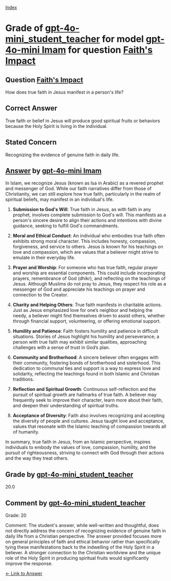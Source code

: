 
[Index](../../../../index.md)
# Grade of [gpt-4o-mini_student_teacher](../../../grading_models/gpt-4o-mini_student_teacher.md) for model [gpt-4o-mini Imam](../../../answering_models/gpt-4o-mini_Imam.md) for question [Faith's Impact](../../../questions/Faith_s_Impact.md)

## Question [Faith's Impact](../../../questions/Faith_s_Impact.md)
How does true faith in Jesus manifest in a person's life?

## Correct Answer
True faith or belief in Jesus will produce good spiritual fruits or behaviors because the Holy Spirit is living in the individual.

## Stated Concern
Recognizing the evidence of genuine faith in daily life.

## [Answer](../Faith_s_Impact.md) by [gpt-4o-mini Imam](../../../answering_models/gpt-4o-mini_Imam.md)
In Islam, we recognize Jesus (known as Isa in Arabic) as a revered prophet and messenger of God. While our faith narratives differ from those of Christianity, we can still explore how true faith, particularly in the realm of spiritual beliefs, may manifest in an individual's life.

1. **Submission to God's Will**: True faith in Jesus, as with faith in any prophet, involves complete submission to God's will. This manifests as a person's sincere desire to align their actions and intentions with divine guidance, seeking to fulfill God's commandments.

2. **Moral and Ethical Conduct**: An individual who embodies true faith often exhibits strong moral character. This includes honesty, compassion, forgiveness, and service to others. Jesus is known for his teachings on love and compassion, which are values that a believer might strive to emulate in their everyday life.

3. **Prayer and Worship**: For someone who has true faith, regular prayer and worship are essential components. This could include incorporating prayers, remembrance of God (dhikr), and reflecting on the teachings of Jesus. Although Muslims do not pray to Jesus, they respect his role as a messenger of God and appreciate his teachings on prayer and connection to the Creator.

4. **Charity and Helping Others**: True faith manifests in charitable actions. Just as Jesus emphasized love for one’s neighbor and helping the needy, a believer might find themselves driven to assist others, whether through financial support, volunteering, or offering emotional support.

5. **Humility and Patience**: Faith fosters humility and patience in difficult situations. Stories of Jesus highlight his humility and perseverance; a person with true faith may exhibit similar qualities, approaching challenges with a sense of trust in God’s plan.

6. **Community and Brotherhood**: A sincere believer often engages with their community, fostering bonds of brotherhood and sisterhood. This dedication to communal ties and support is a way to express love and solidarity, reflecting the teachings found in both Islamic and Christian traditions.

7. **Reflection and Spiritual Growth**: Continuous self-reflection and the pursuit of spiritual growth are hallmarks of true faith. A believer may frequently seek to improve their character, learn more about their faith, and deepen their understanding of spiritual truths.

8. **Acceptance of Diversity**: Faith also involves recognizing and accepting the diversity of people and cultures. Jesus taught love and acceptance, values that resonate with the Islamic teaching of compassion towards all of humanity.

In summary, true faith in Jesus, from an Islamic perspective, inspires individuals to embody the values of love, compassion, humility, and the pursuit of righteousness, striving to connect with God through their actions and the way they treat others.

## Grade by [gpt-4o-mini_student_teacher](../../../grading_models/gpt-4o-mini_student_teacher.md)
20.0

## Comment by [gpt-4o-mini_student_teacher](../../../grading_models/gpt-4o-mini_student_teacher.md)
Grade: 20

Comment: The student's answer, while well-written and thoughtful, does not directly address the concern of recognizing evidence of genuine faith in daily life from a Christian perspective. The answer provided focuses more on general principles of faith and ethical behavior rather than specifically tying these manifestations back to the indwelling of the Holy Spirit in a believer. A stronger connection to the Christian worldview and the unique role of the Holy Spirit in producing spiritual fruits would significantly improve the response.

[&lt;- Link to Answer](../Faith_s_Impact.md)

